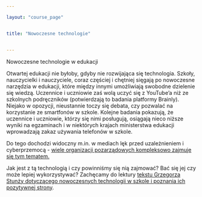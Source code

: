 ```yaml
---

layout: "course_page"


title: "Nowoczesne technologie"


---
```


<div class="text-center screen-title">
Nowoczesne technologie w edukacji
</div>

<div class="screen-content">
<p>Otwartej edukacji nie byłoby, gdyby nie rozwijająca się technologia. Szkoły, nauczycielki i nauczyciele, coraz częściej i chętniej sięgają po nowoczesne narzędzia w edukacji, które między innymi umożliwiają swobodne dzielenie się wiedzą. Uczennice i uczniowie zaś wolą uczyć się z YouTube’a niż ze szkolnych podręczników (potwierdzają to badania platformy Brainly). Niejako w opozycji, nieustannie toczy się debata, czy pozwalać na korzystanie ze smartfonów w szkole. Kolejne badania pokazują, że uczennice i uczniowie, którzy się nimi posługują, osiągają nieco niższe wyniki na egzaminach i w niektórych krajach ministerstwa edukacji wprowadzają zakaz używania telefonów w szkole.</p>

<p>Do tego dochodzi widoczny m.in. w mediach lęk przed uzależnieniem i cyberprzemocą - <a class="content-link" href="http://domowykodeks.pl/wp-content/uploads/2018/02/Wyniki-bada%C5%84_IKONOGRAFIKI.pdf">wiele organizacji pozarządowych kompleksowo zajmuje się tym tematem.</a>
</p>


<p>Jak jest z tą technologią i czy powinniśmy się nią zajmować? Bać się jej czy może lepiej wykorzystywać? Zachęcamy do lektury <a class="content-link" href="{{ site.baseurl }}/img/pliki_tekstowe/nowe technologie w edukacji.docx" download> tekstu Grzegorza Stunży dotyczącego nowoczesnych technologii w szkole i poznania ich pozytywnej strony</a>. </p>
</div>
